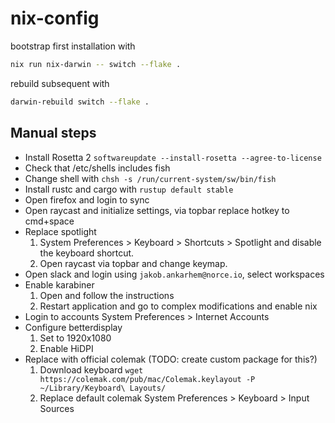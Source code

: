 # nix-config

bootstrap first installation with 

```bash
nix run nix-darwin -- switch --flake .
```

rebuild subsequent with
```bash
darwin-rebuild switch --flake .
```

## Manual steps

* Install Rosetta 2 `softwareupdate --install-rosetta --agree-to-license`
* Check that /etc/shells includes fish
* Change shell with `chsh -s /run/current-system/sw/bin/fish`
* Install rustc and cargo with `rustup default stable`
* Open firefox and login to sync
* Open raycast and initialize settings, via topbar replace hotkey to cmd+space
* Replace spotlight
    1. System Preferences > Keyboard > Shortcuts > Spotlight and disable the keyboard shortcut.
    2. Open raycast via topbar and change keymap.
* Open slack and login using `jakob.ankarhem@norce.io`, select workspaces
* Enable karabiner
    1. Open and follow the instructions
    2. Restart application and go to complex modifications and enable nix
* Login to accounts System Preferences > Internet Accounts
* Configure betterdisplay
    1. Set to 1920x1080
    2. Enable HiDPI
* Replace with official colemak (TODO: create custom package for this?)
    1. Download keyboard `wget https://colemak.com/pub/mac/Colemak.keylayout -P ~/Library/Keyboard\ Layouts/`
    2. Replace default colemak System Preferences > Keyboard > Input Sources
